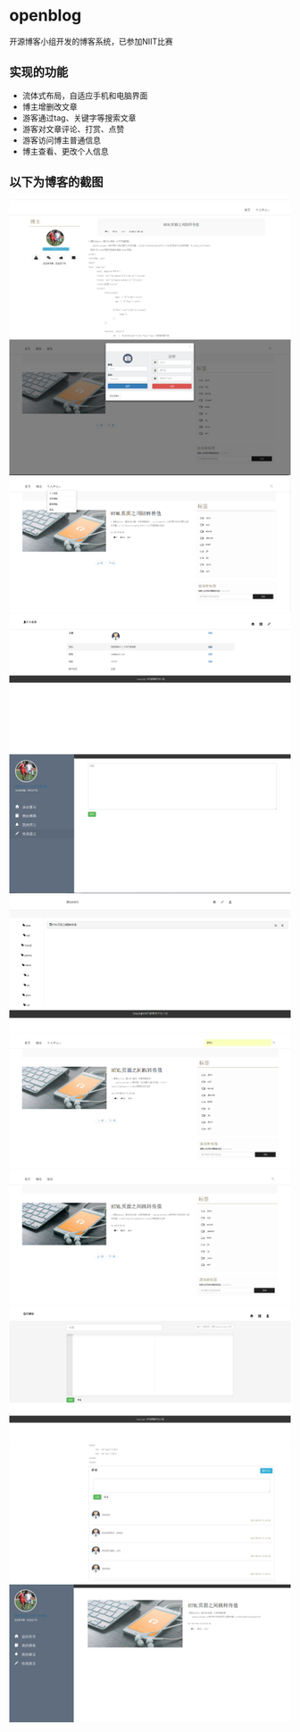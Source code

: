 # openblog

开源博客小组开发的博客系统，已参加NIIT比赛

## 实现的功能
- 流体式布局，自适应手机和电脑界面
- 博主增删改文章
- 游客通过tag、关键字等搜索文章
- 游客对文章评论、打赏、点赞
- 游客访问博主普通信息
- 博主查看、更改个人信息

## 以下为博客的截图
![查看博客](截屏/查看博客.png)
![登陆界面](截屏/登陆界面.png)
![登陆完成](截屏/登陆完成.png)
![个人信息](截屏/个人信息.png)
![给博主留言](截屏/给博主留言界面.png)
![管理博客](截屏/管理博客.png)
![搜索博文](截屏/搜索博文.png)
![未登录用户界面](截屏/未登录用户界面.png)
![写博客](截屏/写博客.png)
![写评论](截屏/写评论.png)
![游客查看的博主信息](截屏/游客查看的博主信息.png)
